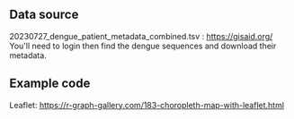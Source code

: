 ## Data source
20230727_dengue_patient_metadata_combined.tsv : https://gisaid.org/  
You'll need to login then find the dengue sequences and download their metadata.  

## Example code
Leaflet: https://r-graph-gallery.com/183-choropleth-map-with-leaflet.html
